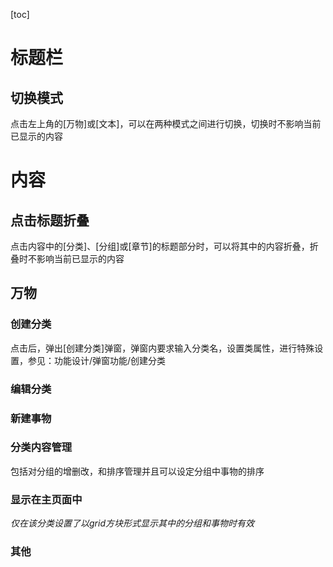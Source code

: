 [toc]

# 标题栏

## 切换模式

点击左上角的[万物]或[文本]，可以在两种模式之间进行切换，切换时不影响当前已显示的内容

# 内容

## 点击标题折叠

点击内容中的[分类]、[分组]或[章节]的标题部分时，可以将其中的内容折叠，折叠时不影响当前已显示的内容

## 万物

### 创建分类

点击后，弹出[创建分类]弹窗，弹窗内要求输入分类名，设置类属性，进行特殊设置，参见：功能设计/弹窗功能/创建分类

### 编辑分类

### 新建事物

### 分类内容管理

包括对分组的增删改，和排序管理并且可以设定分组中事物的排序

### 显示在主页面中

*仅在该分类设置了以grid方块形式显示其中的分组和事物时有效*

### 其他